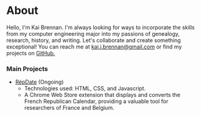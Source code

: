 # About
Hello, I'm Kai Brennan. I'm always looking for ways to incorporate the skills from my computer engineering major into my passions of genealogy, research, history, and writing. Let's collaborate and create something exceptional! You can reach me at kai.j.brennan@gmail.com or find my projects on [GitHub.](https://github.com/stimpy-42)
### Main Projects
- [RépDate](https://github.com/stimpy-42/RepDate) (Ongoing)
  - Technologies used: HTML, CSS, and Javascript.
  - A Chrome Web Store extension that displays and converts the French Republican Calendar, providing a valuable tool for researchers of France and Belgium.
